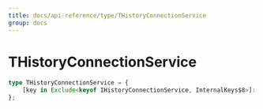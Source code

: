 ```yaml
---
title: docs/api-reference/type/THistoryConnectionService
group: docs
---
```


# THistoryConnectionService

```ts
type THistoryConnectionService = {
    [key in Exclude<keyof IHistoryConnectionService, InternalKeys$8>]: unknown;
};
```


